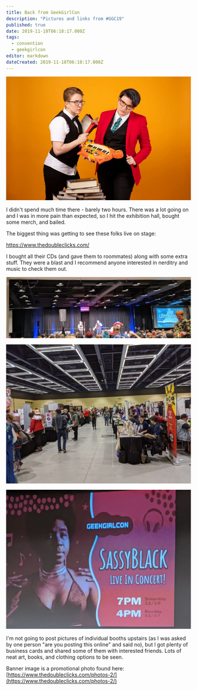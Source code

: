 ```yaml
---
title: Back from GeekGirlCon
description: "Pictures and links from #GGC19"
published: true
date: 2019-11-18T06:18:17.000Z
tags:
  - convention
  - geekgirlcon
editor: markdown
dateCreated: 2019-11-18T06:18:17.000Z
---
```


![Featured Image](back-from-geekgirlcon.jpg)

I didn't spend much time there - barely two hours. There was a lot going on and I was in more pain than expected, so I hit the exhibition hall, bought some merch, and bailed.

The biggest thing was getting to see these folks live on stage:

https://www.thedoubleclicks.com/

I bought all their CDs (and gave them to roommates) along with some extra stuff. They were a blast and I recommend anyone interested in nerditry and music to check them out.

![](IMG_20191117_140158-1.jpg)

![](IMG_20191117_124253.jpg)

![](IMG_20191117_123752.jpg)

I'm not going to post pictures of individual booths upstairs (as I was asked by one person "are you posting this online" and said no), but I got plenty of business cards and shared some of them with interested friends. Lots of neat art, books, and clothing options to be seen.

Banner image is a promotional photo found here: [https://www.thedoubleclicks.com/photos-2/](https://www.thedoubleclicks.com/photos-2/)


    